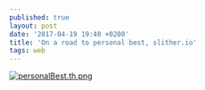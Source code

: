 ```yaml
---
published: true
layout: post
date: '2017-04-19 19:40 +0200'
title: 'On a road to personal best, slither.io'
tags: web
---
```

[![personalBest.th.png](//cdn.scrot.moe/images/2017/04/19/personalBest.th.png)](//cdn.scrot.moe/images/2017/04/19/personalBest.png)
